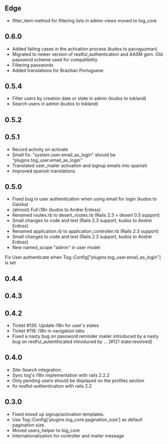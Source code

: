 Edge
----

* filter_item method for filtering lists in admin views moved to tog_core


0.6.0
----

* Added failing cases in the activation process (kudos to pacoguzman)
* Migrated to newer version of restful_authentication and AASM gem. Old password scheme used for compatibility
* Filtering passwords
* Added translations for Brazilian Portuguese

0.5.4
----

* Filter users by creation date or state in admin (kudos to tokland)
* Search users in admin (kudos to tokland)

0.5.2
----

0.5.1
----
* Record activity on activate
* Small fix: "system.user.email_as_login" should be "plugins.tog_user.email_as_login"
* Translated user_mailer activation and signup emails into spanish
* Improved spanish translations

0.5.0
----

* Fixed bug in user authentication when using email for login (kudos to Gaizka)
* (almost) Full i18n (kudos to Andrei Erdoss)
* Renamed routes.rb to desert_routes.rb (Rails 2.3 + desert 0.5 support)
* Small changes to code and test (Rails 2.3 support, kudos to Andrei Erdoss)
* Renamed application.rb to application_controller.rb (Rails 2.3 support)
* Small changes to code and test (Rails 2.3 support, kudos to Andrei Erdoss)
* New named_scope "admin" in user model


Fix User.authenticate when Tog::Config["plugins.tog_user.email_as_login"] 
is set

0.4.4
----

0.4.3
----

0.4.2
----
* Ticket #130. Update i18n for user's states
* Ticket #118. i18n in navigation tabs
* Fixed a nasty bug on password reminder mailer introduced by a nasty bug on restful_autenthicated introduced by ... [#121 state:resolved]

0.4.0
----
* Site-Search integration.
* Sync tog's i18n implementation with rails 2.2.2
* Only pending users should be displayed on the profiles section
* fix restful-authentication with rails 2.2

0.3.0
----
* Fixed mixed up signup/activation templates.
* Use Tog::Config['plugins.tog_core.pagination_size'] as default pagination size.
* Moved users_helper to tog_core
* Internationalization for controller and mailer message
